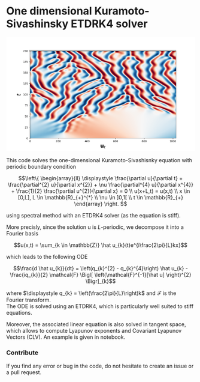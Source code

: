 # One dimensional Kuramoto-Sivashinsky ETDRK4 solver


<p align="center">
  <img src="./solution_example.png" >
</p>


This code solves the one-dimensional Kuramoto-Sivashisnky equation with periodic boundary condition
```math
\left\{
    \begin{array}{ll}
        \displaystyle \frac{\partial u}{\partial t} + \frac{\partial^{2} u}{\partial x^{2}} + \nu \frac{\partial^{4} u}{\partial x^{4}} + \frac{1}{2} \frac{\partial u^{2}}{\partial x} = 0 \\
        u(x+L,t) = u(x,t) \\
        x \in [0,L], L \in \mathbb{R}_{+}^{*} \\
        \nu \in ]0,1[ \\
        t \in \mathbb{R}_{+}
    \end{array}
\right. 
```
using spectral method with an ETDRK4 solver (as the equation is stiff). <br>


More precisly, since the solution u is $L$-periodic, we decompose it into a Fourier basis
```math
u(x,t) = \sum_{k \in \mathbb{Z}} \hat u_{k}(t)e^{i\frac{2\pi}{L}kx}
```
which leads to the following ODE
```math
\frac{d \hat u_{k}}{dt} = \left(q_{k}^{2} - q_{k}^{4}\right) \hat u_{k} - \frac{iq_{k}}{2} \mathcal{F} \Bigl[ \left(\mathcal{F}^{-1}[\hat u] \right)^{2} \Bigr]_{k}
```
where $\displaystyle q_{k} = \left(\frac{2\pi}{L}\right)k$ and $\displaystyle \mathcal{F}$ is the Fourier transform. <br>
The ODE is solved using an ETDRK4, which is particularly well suited to stiff equations. <br>

Moreover, the associated linear equation is also solved in tangent space, which allows to compute Lyapunov exponents and Covariant Lyapunov Vectors (CLV). An example is given in notebook.

### Contribute
If you find any error or bug in the code, do not hesitate to create an issue or a pull request.
